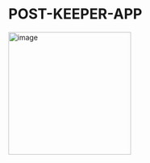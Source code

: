﻿# POST-KEEPER-APP
 <img width="243" alt="image" src="https://github.com/user-attachments/assets/34fcf3e5-d320-41c1-b0d4-7d8f6657a8cc" />

